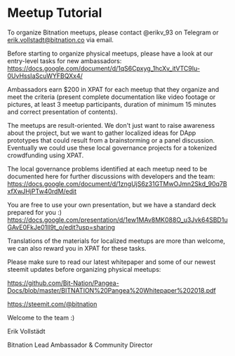 # Meetup Tutorial

To organize Bitnation meetups, please contact @erikv_93 on Telegram or erik.vollstadt@bitnation.co via email.

Before starting to organize physical meetups, please have a look at our entry-level tasks for new ambassadors: https://docs.google.com/document/d/1qS6Cpxyg_1hcXv_itVTC9Iu-0UvHssIaScuWYFBQXx4/

Ambassadors earn $200 in XPAT for each meetup that they organize and meet the criteria (present complete documentation like video footage or pictures, at least 3 meetup participants, duration of minimum 15 minutes and correct presentation of contents).

The meetups are result-oriented. We don't just want to raise awareness about the project, but we want to gather localized ideas for DApp prototypes that could result from a brainstorming or a panel discussion. Eventually we could use these local governance projects for a tokenized crowdfunding using XPAT. 

The local governance problems identified at each meetup need to be documented here for further discussions with developers and the team: https://docs.google.com/document/d/1zngUjS6z31GTMwOJmn2Skd_90q7BxfXwJHjPTw40rdM/edit

You are free to use your own presentation, but we have a standard deck prepared for you :)
https://docs.google.com/presentation/d/1ew1MAv8MK088O_u3Jvk64SBD1uGAvE0FkJe01ll9t_o/edit?usp=sharing

Translations of the materials for localized meetups are more than welcome, we can also reward you in XPAT for these tasks. 

Please make sure to read our latest whitepaper and some of our newest steemit updates before organizing physical meetups:

https://github.com/Bit-Nation/Pangea-Docs/blob/master/BITNATION%20Pangea%20Whitepaper%202018.pdf

https://steemit.com/@bitnation

Welcome to the team :)

Erik Vollstädt

Bitnation Lead Ambassador & Community Director
